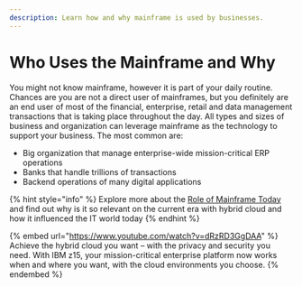 ```yaml
---
description: Learn how and why mainframe is used by businesses.
---
```


# Who Uses the Mainframe and Why

You might not know mainframe, however it is part of your daily routine. Chances are you are not a direct user of mainframes, but you definitely are an end user of most of the financial, enterprise, retail and data management transactions that is taking place throughout the day. All types and sizes of business and organization can leverage mainframe as the technology to support your business. The most common are:

* Big organization that manage enterprise-wide mission-critical ERP operations
* Banks that handle trillions of transactions
* Backend operations of many digital applications&#x20;

{% hint style="info" %}
Explore more about the [Role of Mainframe Today](role-of-the-mainframe-today/) and find out why is it so relevant on the current era with hybrid cloud and how it influenced the IT world today
{% endhint %}

{% embed url="https://www.youtube.com/watch?v=dRzRD3GgDAA" %}
Achieve the hybrid cloud you want – with the privacy and security you need. With IBM z15, your mission-critical enterprise platform now works when and where you want, with the cloud environments you choose.
{% endembed %}
